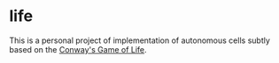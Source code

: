 life
====

This is a personal project of implementation of autonomous cells subtly based on the [Conway's Game of Life](http://en.wikipedia.org/wiki/Conway's_Game_of_Life).
